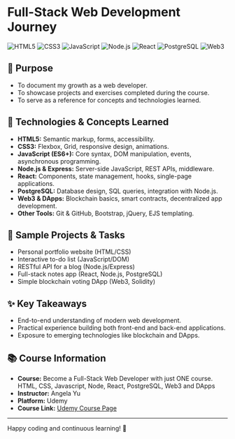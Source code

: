 # Full-Stack Web Development Journey

![HTML5](https://img.shields.io/badge/HTML5-E34F26?style=for-the-badge&logo=html5&logoColor=white) ![CSS3](https://img.shields.io/badge/CSS3-1572B6?style=for-the-badge&logo=css3&logoColor=white) ![JavaScript](https://img.shields.io/badge/JavaScript-F7DF1E?style=for-the-badge&logo=javascript&logoColor=black) ![Node.js](https://img.shields.io/badge/Node.js-339933?style=for-the-badge&logo=node.js&logoColor=white) ![React](https://img.shields.io/badge/React-20232A?style=for-the-badge&logo=react&logoColor=61DAFB) ![PostgreSQL](https://img.shields.io/badge/PostgreSQL-4169E1?style=for-the-badge&logo=postgresql&logoColor=white) ![Web3](https://img.shields.io/badge/Web3-EF6820?style=for-the-badge&logo=ethereum&logoColor=white)

## 🎯 Purpose

- To document my growth as a web developer.
- To showcase projects and exercises completed during the course.
- To serve as a reference for concepts and technologies learned.

## 🚀 Technologies & Concepts Learned

- **HTML5:** Semantic markup, forms, accessibility.
- **CSS3:** Flexbox, Grid, responsive design, animations.
- **JavaScript (ES6+):** Core syntax, DOM manipulation, events, asynchronous programming.
- **Node.js & Express:** Server-side JavaScript, REST APIs, middleware.
- **React:** Components, state management, hooks, single-page applications.
- **PostgreSQL:** Database design, SQL queries, integration with Node.js.
- **Web3 & DApps:** Blockchain basics, smart contracts, decentralized app development.
- **Other Tools:** Git & GitHub, Bootstrap, jQuery, EJS templating.

## 📝 Sample Projects & Tasks

- Personal portfolio website (HTML/CSS)
- Interactive to-do list (JavaScript/DOM)
- RESTful API for a blog (Node.js/Express)
- Full-stack notes app (React, Node.js, PostgreSQL)
- Simple blockchain voting DApp (Web3, Solidity)

## ✨ Key Takeaways

- End-to-end understanding of modern web development.
- Practical experience building both front-end and back-end applications.
- Exposure to emerging technologies like blockchain and DApps.

## 📚 Course Information

- **Course:** Become a Full-Stack Web Developer with just ONE course. HTML, CSS, Javascript, Node, React, PostgreSQL, Web3 and DApps
- **Instructor:** Angela Yu
- **Platform:** Udemy
- **Course Link:** [Udemy Course Page](https://www.udemy.com/course/the-complete-web-development-bootcamp/)

---

Happy coding and continuous learning! 🚀